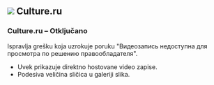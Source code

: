 ## ![](https://www.google.com/s2/favicons?sz=32&domain=culture.ru) Culture.ru

### Culture.ru – Otključano

Ispravlja grešku koja uzrokuje poruku "Видеозапись недоступна для просмотра по решению правообладателя".

* Uvek prikazuje direktno hostovane video zapise.
* Podesiva veličina sličica u galeriji slika.

